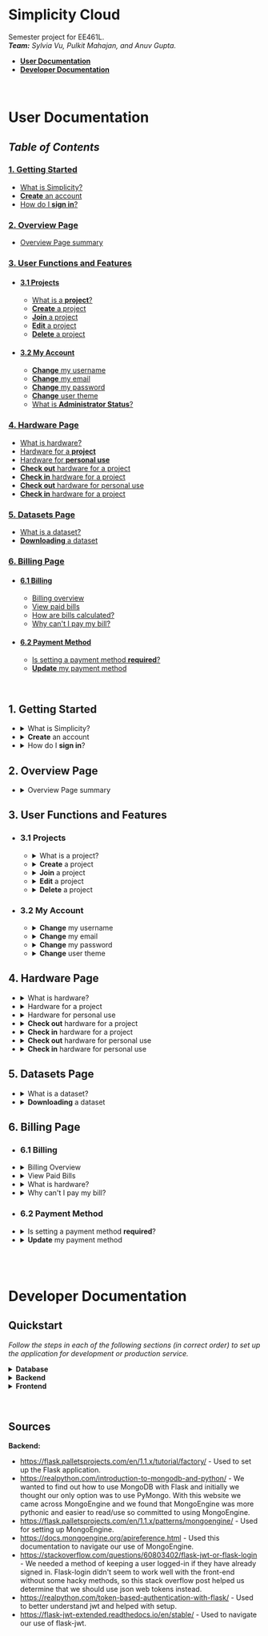 # Simplicity Cloud

Semester project for EE461L.  
_**Team:** Sylvia Vu, Pulkit Mahajan, and Anuv Gupta._
&nbsp;
&nbsp;
&nbsp;

-   **[User Documentation](#docs-user)**
-   **[Developer Documentation](#docs-dev)**

&nbsp;

# <a name="docs-user"></a>User Documentation

## _Table of Contents_

### [1. Getting Started](#1-getting-started)

-   [What is Simplicity?](#what-is-simplicity?)
-   [**Create** an account](#create-an-account)
-   [How do I **sign in**?](#how-do-i-sign-in?)

### [2. Overview Page](#2-overview-page)
-   [Overview Page summary](#overview-summary)

### [3. User Functions and Features](#3-user-functions-and-features)

-   #### [3.1 Projects](#3.1-projects)
    -   [What is a **project**?](#what-is-a-project?)
    -   [**Create** a project](#create-a-project)
    -   [**Join** a project](#join-a-project)
    -   [**Edit** a project](#edit-a-project)
    -   [**Delete** a project](#delete-a-project)
-   #### [3.2 My Account](#3.2-my-account)
    -   [**Change** my username](#change-my-username)
    -   [**Change** my email](#change-my-email)
    -   [**Change** my password](#change-my-password)
    -   [**Change** user theme](#change-user-theme)
    -   [What is **Administrator Status**?](#what-is-admin-status)

### [4. Hardware Page](#4-hardware-page)

-   [What is hardware?](#what-is-hardware?)
-   [Hardware for a **project**](#hardware-for-a-project)
-   [Hardware for **personal use**](#hardware-for-personal-use)
-   [**Check out** hardware for a project](#check-out-project)
-   [**Check in** hardware for a project](#check-in-project)
-   [**Check out** hardware for personal use](#check-out-personal)
-   [**Check in** hardware for a project](#check-in-personal)

### [5. Datasets Page](#5-datasets-page)

-   [What is a dataset?](#what-is-a-dataset?)
-   [**Downloading** a dataset](#downloading-a-dataset)

### [6. Billing Page](#6-billing-page)
-   #### [6.1 Billing](#6.1-billing)
    -   [Billing overview](#billing-overview)
    -   [View paid bills](#view-paid-bills)
    -   [How are bills calculated?](#how-bills-calculated)
    -   [Why can't I pay my bill?](#cant-pay-bill)
-   #### [6.2 Payment Method](#6.2-payment)
    -   [Is setting a payment method **required**?](#payment-required)
    -   [**Update** my payment method](#update-payment)


&nbsp;  
<a name=""></a>

## <a name="1-getting-started"></a>1. Getting Started

-   <details>
      <summary>What is Simplicity?<a name="what-is-simplicity?"></summary>
      <p>Hello, and welcome to Simplicity! 😄 Simplicity is a Haas (Hardware-as-a-service) website where users can use the site's resources to work on collaborative projects with others, or even on personal projects. Creating an account is quick, easy, and FREE! Create yours today! 🥳</p>
    </details>

-   <details>
    <summary><a name="create-an-account"></a><b>Create</b> an account</summary>
    <p>Good news, creating an account is simple! Click <a href="https://simplicitycloud.ml/">this link</a> to head to the Simplicity home page. Click 'Sign Up'; you'll be redirected to the registration page. Fill out the fields listed on the screen. Once you do that, you're ready to work with Simplicity! 😎</p>
    </details>

-   <details>
    <summary><a name="how-do-i-sign-in?"></a>How do I <b>sign in</b>?</summary>
    <p>If you've just created an account, you should be redirected to your user portal. Similarly, if you have signed in previously and are re-visiting the website without having signed out, you will be redirected to your user portal when you try to reach the home page. Alternatively, click <a href="https://simplicitycloud.ml/">this link</a> to head to the Simplicity home page. Click 'Sign In'; you'll be redirected to the login page. Input the same credentials you signed up with. If your information is correct, you've successly signed in and you're ready to work!</p>
    </details>

## <a name="2-overview-page"></a>2. Overview Page
-   <details>
    <summary><a name="overview-summary"></a>Overview Page summary</summary>
    <p>ayayyeuh</p>
    </details>

## <a name="3-user-functions-and-features"></a>3. User Functions and Features

-   ### <a name="3.1-projects"></a>3.1 Projects

    -   <details>
        <summary><a name="what-is-a-project?"></a>What is a project?</summary>
        <p>A project is anything you could imagine! Use our hardware and data sets to bring any idea to life. 🤙 </p>
        </details>

    -   <details>
        <summary><a name="create-a-project"></a><b>Create</b> a project</summary>
        <p>click it and create it sis</p>
        </details>
    -   <details>
        <summary><a name="join-a-project"></a><b>Join</b> a project</summary>
        <p>join the party</p>
        </details>
    -   <details>
        <summary><a name="edit-a-project"></a><b>Edit</b> a project</summary>
        <p>there's a reason erasers don't work on your heart: because your heart isn't composed of loosely connected graphite particles that are more attracted to rubber than to paper. *tosses up and catches eraser*</p>
        </details>
    -   <details>
        <summary><a name="delete-a-project"></a><b>Delete</b> a project</summary>
        <p>i am a bee</p>
        </details>

-   ### <a name="3.2-my-account"></a>3.2 My Account

    -   <details>
        <summary><a name="change-my-username"></a><b>Change</b> my username</summary>
        <p>say my name say my name 🎼 </p>
        </details>
    -   <details>
        <summary><a name="change-my-email"></a><b>Change</b> my email</summary>
        <p>i don't wanna hook em anymore</p>
        </details>
    -   <details>
        <summary><a name="change-my-password"></a><b>Change</b> my password</summary>
        <p>zoo wee mama</p>
        </details>
    -   <details>
        <summary><a name="change-user-theme"></a><b>Change</b> user theme</summary>
        <p>back pain</p>
        </details>

## <a name="4-hardware-page"></a>4. Hardware Page

-   <details>
    <summary><a name="what-is-hardware?"></a>What is hardware?</summary>
    <p>ayayyeuh</p>
    </details>
-   <details>
    <summary><a name="hardware-for-a-project"></a>Hardware for a project</summary>
    <p>i ordered a mechanical keyboard woo</p>
    </details>
-   <details>
    <summary><a name="hardware-for-personal-use"></a>Hardware for personal use</summary>
    <p>dehydration</p>
    </details>
-   <details>
    <summary><a name="check-out-project"></a><b>Check out</b> hardware for a project</summary>
    <p>check it out check it out check it out</p>
    </details>
-   <details>
    <summary><a name="check-in-project"></a><b>Check in</b> hardware for a project</summary>
    <p>if you break it you buy it if you return it you buy it if you don't return it you probably still buy it so return your hardware <3</p>
    </details>
-   <details>
    <summary><a name="check-out-personal"></a><b>Check out</b> hardware for personal use</summary>
    <p>personal check in</p>
    </details>
-   <details>
    <summary><a name="check-in-personal"></a><b>Check in</b> hardware for personal use</summary>
    <p>personal check in</p>
    </details>

## <a name="5-hardware-page"></a>5. Datasets Page

-   <details>
    <summary><a name="what-is-a-dataset?"></a>What is a dataset?</summary>
    <p>42</p>
    </details>
-   <details>
    <summary><a name="downloading-a-dataset"></a><b>Downloading</b> a dataset</summary>
    <p>brb gotta download this knowledge</p>
    </details>
    
## <a name="6-billing-page"></a>6. Billing Page

-   ### <a name="6.1-billing"></a>6.1 Billing
-   <details>
    <summary><a name="billing-overview"></a>Billing Overview</summary>
    <p>personal check in</p>
    </details>
-   <details>
    <summary><a name="view-paid-bills"></a>View Paid Bills</summary>
    <p>ayayyeuh</p>
    </details>
-   <details>
    <summary><a name="how-bills-calculated"></a>What is hardware?</summary>
    <p>ayayyeuh</p>
    </details>
-   <details>
    <summary><a name="cant-pay-bill"></a>Why can't I pay my bill?</summary>
    <p>ayayyeuh</p>
    </details>

-   ### <a name="6.2-payment"></a>6.2 Payment Method
-   <details>
    <summary><a name="payment-required"></a>Is setting a payment method <b>required</b>?</summary>
    <p>personal check in</p>
    </details>
-   <details>
    <summary><a name="update-payment"></a><b>Update</b> my payment method</summary>
    <p>personal check in</p>
    </details>

&nbsp;  
&nbsp;

# <a name="docs-dev"></a>Developer Documentation

## <a name="dev-quickstart"></a>Quickstart

_Follow the steps in each of the following sections (in correct order) to set up the application for development or production service._

<details>

<summary> <b>Database</b> </summary>

-   Install Mongo
    -   ie. `brew install mongodb` (macOS)
-   Set up Mongo database & log directories
    -   Create folder `/usr/local/var/mongodb` if doesn't exist
    -   Create folder `/var/log/mongodb` if doesn't exist
-   Start Mongo server
    -   Run in terminal: `sudo mongod --config={/absolute/path/to/repo}/mongo/mongo-dev.conf`
        -   Make sure the command is `mongod` and not `mongo`
        -   Math sure the path is an absolute path, ie. use `/Users/anuv/Documents/School/EE461L/project/WebApp/mongo/mongo-dev.conf`, not `WebApp/mongo/mongo-dev.conf`
    -   Should see a message like the following (with a different PID):
        ```
        about to fork child process, waiting until server is ready for connections.
        forked process: 78683
        ```
    -   Since the Mongo process forked, you can close the terminal window.
-   Start Mongo shell _(optional)_

    -   Run in terminal: `mongo`
        -   Make sure the command is `mongo` and not `mongod`
    -   The Mongo shell should open up. If not, the Mongo server did not start correctly, so go back to the previous step.
    -   Run in Mongo shell: `use simplicity-cloud`
        -   Leave this terminal window open with the shell running to observe, query, and manage the database as an administrator.

</details>

<details>

<summary> <b>Backend</b> </summary>

-   Install [python3](https://realpython.com/installing-python/)
-   Navigate to repository in terminal: `{path/to/repo}/`
    -   You should be in the folder `WebApp`, which is the main repository folder which contains the `.git` folder and the `requirements.txt` file
-   Activate python virtual environment
    -   Run in terminal: `source ./venv/bin/activate`
        -   Confirm that your shell prompt begins with `(venv)`, ie. `(venv) anuv@Anuvs-MacBook-Pro WebApp % `
-   Install required python modules
    -   Run in terminal: `python3 -m pip install -r requirements.txt`
        -   Pip should install all the required python modules, as specified in `requirements.txt`
-   Start Flask backend:

    -   _To test the backend API, use the development environment steps. To serve the backend API in the cloud, use the production environment steps._
    -   Production Environment:
        -   Run in terminal: `./serve.sh`
    -   Development Environment:

        -   Run in terminal: `export FLASK_APP=app.py`
            -   Confirm that the command worked; run in terminal: `echo $FLASK_APP` —> should output `app.py`
        -   Run in terminal: `python3 -m flask run`

            -   Confirm that output looks like:

            ```
            * Serving Flask app "app.py"
            * Environment: production
            WARNING: This is a development server. Do not use it in a production deployment.
            Use a production WSGI server instead.
            * Debug mode: off
            * Running on http://127.0.0.1:5000/ (Press CTRL+C to quit)
            ```

        -   Leave this terminal window open with the Flask server running to keep the backend alive and to observe API requests and errors.

</details>

<details>

<summary> <b>Frontend</b> </summary>

-   Install Node.js and NPM
    -   A good way to do this is to use [`n`](https://www.npmjs.com/package/n):
        -   Navigate to Downloads folder in terminal: `~/Downloads`
        -   Run in terminal: `curl -L https://raw.githubusercontent.com/tj/n/master/bin/n -o n`
        -   Run in terminal: `bash n lts`
            -   Use `sudo` if necessary: `sudo bash n lts`
        -   This will install the latest versions of both Node.js and NPM
        -   Confirm that Node.js and NPM are installed by running in terminal: `node --version` and `npm --version`
-   Install Yarn
    -   A good way to do this is to use NPM:
        -   Run in terminal: `npm install --global yarn`
            -   Confirm that Yarn is installed by running in terminal: `yarn --version`
-   Navigate to repository in terminal: `{path/to/repo}/frontend`
    -   You should be in the folder `WebApp/frontend`, which is the frontend root folder which contains the `package.json` file
-   Install React.js (and all frontend modules)
    -   Run in terminal: `yarn install`
        -   Yarn should install all the required Node.js & React.js, as well as all other required frontend modules as specified in `package.json`
-   Start React frontend:

    -   _To test the frontend UI, use the development environment steps. To serve the frontend UI in the cloud, use the production environment steps._
    -   Production Environment:
        -   Install [serve](https://www.npmjs.com/package/serve) to `/usr/local/bin/serve` (with NPM)
        -   Run in terminal: `./serve.sh`
    -   Development Environment:

        -   Run in terminal: `yarn start`

            -   Confirm that output looks like the following, followed by a series of warnings (the output lines may be spaced out by a few seconds with console clears):

            ```
            yarn run v1.22.10
            $ react-scripts start

            Starting the development server...

            Compiled with warnings.
            ```

        -   Leave this terminal window open with the React development server running to keep the frontend alive and to access & test the UI in a browser.

_Access the application for development environments at [http://localhost:3000/](http://localhost:3000/). For production environments, reverse proxy & DNS setup is required._

</details>

&nbsp;

## <a name="dev-sources"></a>Sources

**Backend:**

-   https://flask.palletsprojects.com/en/1.1.x/tutorial/factory/ - Used to set up the Flask application.
-   https://realpython.com/introduction-to-mongodb-and-python/ - We wanted to find out how to use MongoDB with Flask and initially we thought our only option was to use PyMongo. With this website we came across MongoEngine and we found that MongoEngine was more pythonic and easier to read/use so committed to using MongoEngine.
-   https://flask.palletsprojects.com/en/1.1.x/patterns/mongoengine/ - Used for setting up MongoEngine.
-   https://docs.mongoengine.org/apireference.html - Used this documentation to navigate our use of MongoEngine.
-   https://stackoverflow.com/questions/60803402/flask-jwt-or-flask-login - We needed a method of keeping a user logged-in if they have already signed in. Flask-login didn't seem to work well with the front-end without some hacky methods, so this stack overflow post helped us determine that we should use json web tokens instead.
-   https://realpython.com/token-based-authentication-with-flask/ - Used to better understand jwt and helped with setup.
-   https://flask-jwt-extended.readthedocs.io/en/stable/ - Used to navigate our use of flask-jwt.

&nbsp;  
&nbsp;
